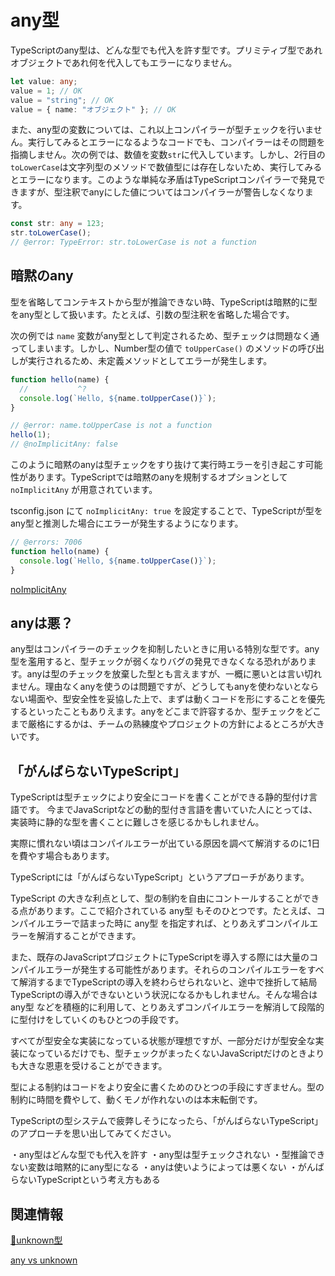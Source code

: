 # any型

TypeScriptのany型は、どんな型でも代入を許す型です。プリミティブ型であれオブジェクトであれ何を代入してもエラーになりません。

```ts twoslash
let value: any;
value = 1; // OK
value = "string"; // OK
value = { name: "オブジェクト" }; // OK
```

また、any型の変数については、これ以上コンパイラーが型チェックを行いません。実行してみるとエラーになるようなコードでも、コンパイラーはその問題を指摘しません。次の例では、数値を変数`str`に代入しています。しかし、2行目の`toLowerCase`は文字列型のメソッドで数値型には存在しないため、実行してみるとエラーになります。このような単純な矛盾はTypeScriptコンパイラーで発見できますが、型注釈でanyにした値についてはコンパイラーが警告しなくなります。

```ts twoslash
const str: any = 123;
str.toLowerCase();
// @error: TypeError: str.toLowerCase is not a function
```

## 暗黙のany

型を省略してコンテキストから型が推論できない時、TypeScriptは暗黙的に型をany型として扱います。たとえば、引数の型注釈を省略した場合です。

次の例では `name` 変数がany型として判定されるため、型チェックは問題なく通ってしまいます。しかし、Number型の値で `toUpperCase()` のメソッドの呼び出しが実行されるため、未定義メソッドとしてエラーが発生します。

```ts twoslash
function hello(name) {
  //           ^?
  console.log(`Hello, ${name.toUpperCase()}`);
}

// @error: name.toUpperCase is not a function
hello(1);
// @noImplicitAny: false
```

このように暗黙のanyは型チェックをすり抜けて実行時エラーを引き起こす可能性があります。TypeScriptでは暗黙のanyを規制するオプションとして `noImplicitAny` が用意されています。

tsconfig.json にて `noImplicitAny: true` を設定することで、TypeScriptが型をany型と推測した場合にエラーが発生するようになります。

```ts twoslash
// @errors: 7006
function hello(name) {
  console.log(`Hello, ${name.toUpperCase()}`);
}
```

[noImplicitAny](../tsconfig/noimplicitany.md)

## anyは悪？

any型はコンパイラーのチェックを抑制したいときに用いる特別な型です。any型を濫用すると、型チェックが弱くなりバグの発見できなくなる恐れがあります。anyは型のチェックを放棄した型とも言えますが、一概に悪いとは言い切れません。理由なくanyを使うのは問題ですが、どうしてもanyを使わないとならない場面や、型安全性を妥協した上で、まずは動くコードを形にすることを優先するといったこともありえます。anyをどこまで許容するか、型チェックをどこまで厳格にするかは、チームの熟練度やプロジェクトの方針によるところが大きいです。

## 「がんばらないTypeScript」

TypeScriptは型チェックにより安全にコードを書くことができる静的型付け言語です。
今までJavaScriptなどの動的型付き言語を書いていた人にとっては、実装時に静的な型を書くことに難しさを感じるかもしれません。

実際に慣れない頃はコンパイルエラーが出ている原因を調べて解消するのに1日を費やす場合もあります。

TypeScriptには「がんばらないTypeScript」というアプローチがあります。

TypeScript の大きな利点として、型の制約を自由にコントールすることができる点があります。ここで紹介されている any型 もそのひとつです。たとえば、コンパイルエラーで詰まった時に any型 を指定すれば、とりあえずコンパイルエラーを解消することができます。

また、既存のJavaScriptプロジェクトにTypeScriptを導入する際には大量のコンパイルエラーが発生する可能性があります。それらのコンパイルエラーをすべて解消するまでTypeScriptの導入を終わらせられないと、途中で挫折して結局TypeScriptの導入ができないという状況になるかもしれません。そんな場合は any型 などを積極的に利用して、とりあえずコンパイルエラーを解消して段階的に型付けをしていくのもひとつの手段です。

すべてが型安全な実装になっている状態が理想ですが、一部分だけが型安全な実装になっているだけでも、型チェックがまったくないJavaScriptだけのときよりも大きな恩恵を受けることができます。

型による制約はコードをより安全に書くためのひとつの手段にすぎません。型の制約に時間を費やして、動くモノが作れないのは本末転倒です。

TypeScriptの型システムで疲弊しそうになったら、「がんばらないTypeScript」のアプローチを思い出してみてください。

<TweetILearned>

・any型はどんな型でも代入を許す
・any型は型チェックされない
・型推論できない変数は暗黙的にany型になる
・anyは使いようによっては悪くない
・がんばらないTypeScriptという考え方もある

</TweetILearned>

## 関連情報

[🚧unknown型](../statements/unknown.md)

[any vs unknown](../statements/any-vs-unknown.md)
